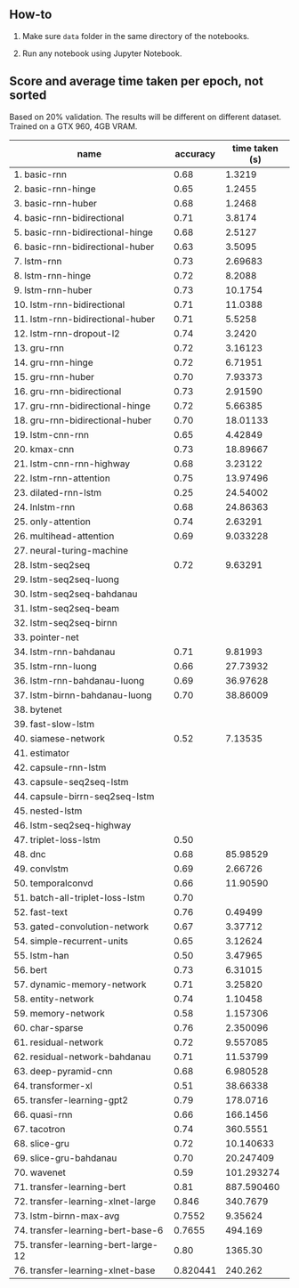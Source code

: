 ## How-to

1. Make sure `data` folder in the same directory of the notebooks.

2. Run any notebook using Jupyter Notebook.

## Score and average time taken per epoch, not sorted

Based on 20% validation. The results will be different on different dataset. Trained on a GTX 960, 4GB VRAM.

| name                                 | accuracy | time taken (s) |
|--------------------------------------|----------|----------------|
| 1. basic-rnn                         | 0.68     | 1.3219         |
| 2. basic-rnn-hinge                   | 0.65     | 1.2455         |
| 3. basic-rnn-huber                   | 0.68     | 1.2468         |
| 4. basic-rnn-bidirectional           | 0.71     | 3.8174         |
| 5. basic-rnn-bidirectional-hinge     | 0.68     | 2.5127         |
| 6. basic-rnn-bidirectional-huber     | 0.63     | 3.5095         |
| 7. lstm-rnn                          | 0.73     | 2.69683        |
| 8. lstm-rnn-hinge                    | 0.72     | 8.2088         |
| 9. lstm-rnn-huber                    | 0.73     | 10.1754        |
| 10. lstm-rnn-bidirectional           | 0.71     | 11.0388        |
| 11. lstm-rnn-bidirectional-huber     | 0.71     | 5.5258         |
| 12. lstm-rnn-dropout-l2              | 0.74     | 3.2420         |
| 13. gru-rnn                          | 0.72     | 3.16123        |
| 14. gru-rnn-hinge                    | 0.72     | 6.71951        |
| 15. gru-rnn-huber                    | 0.70     | 7.93373        |
| 16. gru-rnn-bidirectional            | 0.73     | 2.91590        |
| 17. gru-rnn-bidirectional-hinge      | 0.72     | 5.66385        |
| 18. gru-rnn-bidirectional-huber      | 0.70     | 18.01133       |
| 19. lstm-cnn-rnn                     | 0.65     | 4.42849        |
| 20. kmax-cnn                         | 0.73     | 18.89667       |
| 21. lstm-cnn-rnn-highway             | 0.68     | 3.23122        |
| 22. lstm-rnn-attention               | 0.75     | 13.97496       |
| 23. dilated-rnn-lstm                 | 0.25     | 24.54002       |
| 24. lnlstm-rnn                       | 0.68     | 24.86363       |
| 25. only-attention                   | 0.74     | 2.63291        |
| 26. multihead-attention              | 0.69     | 9.033228       |
| 27. neural-turing-machine            |          |                |
| 28. lstm-seq2seq                     | 0.72     | 9.63291        |
| 29. lstm-seq2seq-luong               |          |                |
| 30. lstm-seq2seq-bahdanau            |          |                |
| 31. lstm-seq2seq-beam                |          |                |
| 32. lstm-seq2seq-birnn               |          |                |
| 33. pointer-net                      |          |                |
| 34. lstm-rnn-bahdanau                | 0.71     | 9.81993        |
| 35. lstm-rnn-luong                   | 0.66     | 27.73932       |
| 36. lstm-rnn-bahdanau-luong          | 0.69     | 36.97628       |
| 37. lstm-birnn-bahdanau-luong        | 0.70     | 38.86009       |
| 38. bytenet                          |          |                |
| 39. fast-slow-lstm                   |          |                |
| 40. siamese-network                  | 0.52     | 7.13535        |
| 41. estimator                        |          |                |
| 42. capsule-rnn-lstm                 |          |                |
| 43. capsule-seq2seq-lstm             |          |                |
| 44. capsule-birrn-seq2seq-lstm       |          |                |
| 45. nested-lstm                      |          |                |
| 46. lstm-seq2seq-highway             |          |                |
| 47. triplet-loss-lstm                | 0.50     |                |
| 48. dnc                              | 0.68     | 85.98529       |
| 49. convlstm                         | 0.69     | 2.66726        |
| 50. temporalconvd                    | 0.66     | 11.90590       |
| 51. batch-all-triplet-loss-lstm      | 0.70     |                |
| 52. fast-text                        | 0.76     | 0.49499        |
| 53. gated-convolution-network        | 0.67     | 3.37712        |
| 54. simple-recurrent-units           | 0.65     | 3.12624        |
| 55. lstm-han                         | 0.50     | 3.47965        |
| 56. bert                             | 0.73     | 6.31015        |
| 57. dynamic-memory-network           | 0.71     | 3.25820        |
| 58. entity-network                   | 0.74     | 1.10458        |
| 59. memory-network                   | 0.58     | 1.157306       |
| 60. char-sparse                      | 0.76     | 2.350096       |
| 61. residual-network                 | 0.72     | 9.557085       |
| 62. residual-network-bahdanau        | 0.71     | 11.53799       |
| 63. deep-pyramid-cnn                 | 0.68     | 6.980528       |
| 64. transformer-xl                   | 0.51     | 38.66338       |
| 65. transfer-learning-gpt2           | 0.79     | 178.0716       |
| 66. quasi-rnn                        | 0.66     | 166.1456       |
| 67. tacotron                         | 0.74     | 360.5551       |
| 68. slice-gru                        | 0.72     | 10.140633      |
| 69. slice-gru-bahdanau               | 0.70     | 20.247409      |
| 70. wavenet                          | 0.59     | 101.293274     |
| 71. transfer-learning-bert           | 0.81     | 887.590460     |
| 72. transfer-learning-xlnet-large    | 0.846    | 340.7679       |
| 73. lstm-birnn-max-avg               | 0.7552   | 9.35624        |
| 74. transfer-learning-bert-base-6    | 0.7655   | 494.169        |
| 75. transfer-learning-bert-large-12  | 0.80     | 1365.30        |
| 76. transfer-learning-xlnet-base     | 0.820441 | 240.262        |

